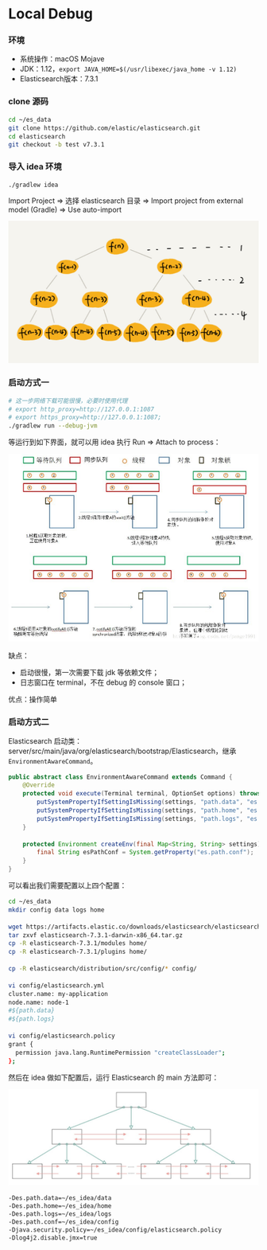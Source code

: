 # Local Debug

### 环境

* 系统操作：macOS Mojave
* JDK：1.12，`export JAVA_HOME=$(/usr/libexec/java_home -v 1.12)`
* Elasticsearch版本：7.3.1

### clone 源码

```bash
cd ~/es_data
git clone https://github.com/elastic/elasticsearch.git
cd elasticsearch
git checkout -b test v7.3.1
```

### 导入 idea 环境

```bash
./gradlew idea
```

Import Project =&gt; 选择 elasticsearch 目录 =&gt; Import project from external model \(Gradle\) =&gt; Use auto-import

![](../../.gitbook/assets/image%20%2819%29.png)

### 启动方式一

```bash
# 这一步网络下载可能很慢，必要时使用代理  
# export http_proxy=http://127.0.0.1:1087
# export https_proxy=http://127.0.0.1:1087;
./gradlew run --debug-jvm
```

等运行到如下界面，就可以用 idea 执行 Run =&gt; Attach to process：

![](../../.gitbook/assets/image%20%28115%29.png)

缺点：

* 启动很慢，第一次需要下载 jdk 等依赖文件；
* 日志窗口在 terminal，不在 debug 的 console 窗口；

优点：操作简单

### 启动方式二

Elasticsearch 启动类：server/src/main/java/org/elasticsearch/bootstrap/Elasticsearch，继承`EnvironmentAwareCommand`。

```java
public abstract class EnvironmentAwareCommand extends Command {
    @Override
    protected void execute(Terminal terminal, OptionSet options) throws Exception {
        putSystemPropertyIfSettingIsMissing(settings, "path.data", "es.path.data");
        putSystemPropertyIfSettingIsMissing(settings, "path.home", "es.path.home");
        putSystemPropertyIfSettingIsMissing(settings, "path.logs", "es.path.logs");
    }
    
    protected Environment createEnv(final Map<String, String> settings) throws UserException {
        final String esPathConf = System.getProperty("es.path.conf");
    }
}
```

可以看出我们需要配置以上四个配置：

```bash
cd ~/es_data
mkdir config data logs home

wget https://artifacts.elastic.co/downloads/elasticsearch/elasticsearch-7.3.1-darwin-x86_64.tar.gz
tar zxvf elasticsearch-7.3.1-darwin-x86_64.tar.gz
cp -R elasticsearch-7.3.1/modules home/
cp -R elasticsearch-7.3.1/plugins home/

cp -R elasticsearch/distribution/src/config/* config/

vi config/elasticsearch.yml
cluster.name: my-application
node.name: node-1
#${path.data}
#${path.logs}

vi config/elasticsearch.policy
grant {
  permission java.lang.RuntimePermission "createClassLoader";
};
```

然后在 idea 做如下配置后，运行 Elasticsearch 的 main 方法即可：

![](../../.gitbook/assets/image%20%28153%29.png)

```text
-Des.path.data=~/es_idea/data
-Des.path.home=~/es_idea/home
-Des.path.logs=~/es_idea/logs
-Des.path.conf=~/es_idea/config
-Djava.security.policy=~/es_idea/config/elasticsearch.policy
-Dlog4j2.disable.jmx=true
```


